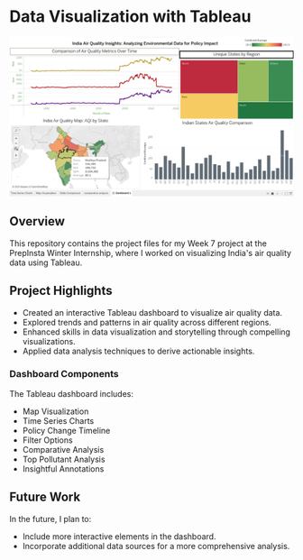 
# Data Visualization with Tableau

[![Tableau Dashboard](Dashboard.png)](https://public.tableau.com/app/profile/rahul.kannan.p/viz/AirQualityData_17057175967600/Dashboard1?publish=yes)

## Overview
This repository contains the project files for my Week 7 project at the PrepInsta Winter Internship, where I worked on visualizing India's air quality data using Tableau.

## Project Highlights
- Created an interactive Tableau dashboard to visualize air quality data.
- Explored trends and patterns in air quality across different regions.
- Enhanced skills in data visualization and storytelling through compelling visualizations.
- Applied data analysis techniques to derive actionable insights.


### Dashboard Components
The Tableau dashboard includes:
- Map Visualization
- Time Series Charts
- Policy Change Timeline
- Filter Options
- Comparative Analysis
- Top Pollutant Analysis
- Insightful Annotations

## Future Work
In the future, I plan to:
- Include more interactive elements in the dashboard.
- Incorporate additional data sources for a more comprehensive analysis.
